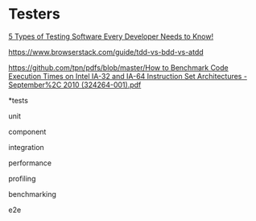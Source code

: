 # Testers

[5 Types of Testing Software Every Developer Needs to Know!](https://www.youtube.com/watch?v=YaXJeUkBe4Y)

https://www.browserstack.com/guide/tdd-vs-bdd-vs-atdd

[https://github.com/tpn/pdfs/blob/master/How to Benchmark Code Execution Times on Intel IA-32 and IA-64 Instruction Set Architectures - September%2C 2010 (324264-001).pdf](https://github.com/tpn/pdfs/blob/master/How%20to%20Benchmark%20Code%20Execution%20Times%20on%20Intel%20IA-32%20and%20IA-64%20Instruction%20Set%20Architectures%20-%20September%2C%202010%20(324264-001).pdf)

*tests

unit

component 

integration 

performance

profiling

benchmarking

e2e